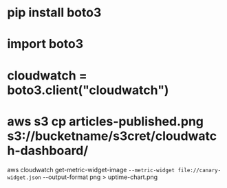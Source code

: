 # pip install boto3

# import boto3
# cloudwatch = boto3.client("cloudwatch")

# aws s3 cp articles-published.png s3://bucketname/s3cret/cloudwatch-dashboard/

aws cloudwatch get-metric-widget-image `
  --metric-widget file://canary-widget.json `
  --output-format png > uptime-chart.png

